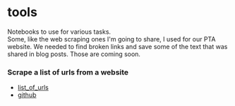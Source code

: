 # tools
Notebooks to use for various tasks.\
Some, like the web scraping ones I'm going to share, I used for our PTA website. We needed to find broken links and save some of the text that was shared in blog posts. Those are coming soon.

### Scrape a list of urls from a website
* [list_of_urls](https://drive.google.com/file/d/1qLxHCDel0p2LpHXMFS4W1RkSkcghVBHy/view?usp=sharing)
* [github](https://github.com/KRBlackwell/tools/blob/main/list_of_urls.ipynb)
